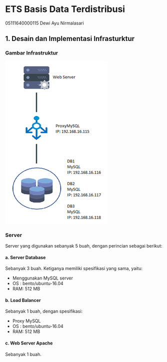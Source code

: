 # ETS Basis Data Terdistribusi
05111640000115 Dewi Ayu Nirmalasari

## 1. Desain dan Implementasi Infrasturktur
### Gambar Infrastruktur
![infrastruktur](infrastruktur.png)

### Server
Server yang digunakan sebanyak 5 buah, dengan perincian sebagai berikut:
#### a. Server Database
Sebanyak 3 buah. Ketiganya memiliki spesifikasi yang sama, yaitu:
- Menggunakan MySQL server
- OS : bento/ubuntu-16.04
- RAM: 512 MB

#### b. Load Balancer
Sebanyak 1 buah, dengan spesifikasi:
- Proxy MySQL
- OS : bento/ubuntu-16.04
- RAM: 512 MB

#### c. Web Server Apache
Sebanyak 1 buah.